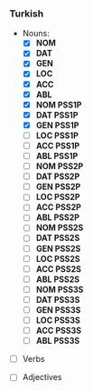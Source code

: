 ### Turkish

-  Nouns: 
      - [x] **NOM**
      - [x] **DAT**
      - [x] **GEN**
      - [x] **LOC**
      - [x] **ACC**
      - [x] **ABL**
      - [x] **NOM PSS1P**
      - [x] **DAT PSS1P**
      - [x] **GEN PSS1P**
      - [ ] **LOC PSS1P**
      - [ ] **ACC PSS1P**
      - [ ] **ABL PSS1P**
      - [ ] **NOM PSS2P**
      - [ ] **DAT PSS2P**
      - [ ] **GEN PSS2P**
      - [ ] **LOC PSS2P**
      - [ ] **ACC PSS2P**
      - [ ] **ABL PSS2P**
      - [ ] **NOM PSS2S**
      - [ ] **DAT PSS2S**
      - [ ] **GEN PSS2S**
      - [ ] **LOC PSS2S**
      - [ ] **ACC PSS2S**
      - [ ] **ABL PSS2S**
      - [ ] **NOM PSS3S**
      - [ ] **DAT PSS3S**
      - [ ] **GEN PSS3S**
      - [ ] **LOC PSS3S**
      - [ ] **ACC PSS3S**
      - [ ] **ABL PSS3S**
     
- [ ] Verbs
- [ ] Adjectives

